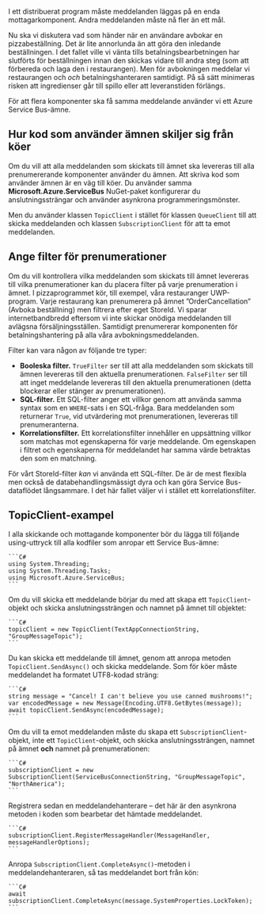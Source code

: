 I ett distribuerat program måste meddelanden läggas på en enda mottagarkomponent. Andra meddelanden måste nå fler än ett mål.

Nu ska vi diskutera vad som händer när en användare avbokar en pizzabeställning. Det är lite annorlunda än att göra den inledande beställningen. I det fallet ville vi vänta tills betalningsbearbetningen har slutförts för beställningen innan den skickas vidare till andra steg (som att förbereda och laga den i restaurangen). Men för avbokningen meddelar vi restaurangen och *och* betalningshanteraren samtidigt. På så sätt minimeras risken att ingredienser går till spillo eller att leveranstiden förlängs.

För att flera komponenter ska få samma meddelande använder vi ett Azure Service Bus-ämne.

## <a name="how-code-that-uses-topics-differs-from-queues"></a>Hur kod som använder ämnen skiljer sig från köer

Om du vill att alla meddelanden som skickats till ämnet ska levereras till alla prenumererande komponenter använder du ämnen. Att skriva kod som använder ämnen är en väg till köer. Du använder samma **Microsoft.Azure.ServiceBus** NuGet-paket konfigurerar du anslutningssträngar och använder asynkrona programmeringsmönster.

Men du använder klassen `TopicClient` i stället för klassen `QueueClient` till att skicka meddelanden och klassen `SubscriptionClient` för att ta emot meddelanden.

## <a name="setting-filters-on-subscriptions"></a>Ange filter för prenumerationer

Om du vill kontrollera vilka meddelanden som skickats till ämnet levereras till vilka prenumerationer kan du placera filter på varje prenumeration i ämnet. I pizzaprogrammet kör, till exempel, våra restauranger UWP-program. Varje restaurang kan prenumerera på ämnet ”OrderCancellation” (Avboka beställning) men filtrera efter eget StoreId. Vi sparar internetbandbredd eftersom vi inte skickar onödiga meddelanden till avlägsna försäljningsställen. Samtidigt prenumererar komponenten för betalningshantering på alla våra avbokningsmeddelanden.

Filter kan vara någon av följande tre typer:

- **Booleska filter.** `TrueFilter` ser till att alla meddelanden som skickats till ämnen levereras till den aktuella prenumerationen. `FalseFilter` ser till att inget meddelande levereras till den aktuella prenumerationen (detta blockerar eller stänger av prenumerationen).
- **SQL-filter.** Ett SQL-filter anger ett villkor genom att använda samma syntax som en `WHERE`-sats i en SQL-fråga. Bara meddelanden som returnerar `True`, vid utvärdering mot prenumerationen, levereras till prenumeranterna.
- **Korrelationsfilter.** Ett korrelationsfilter innehåller en uppsättning villkor som matchas mot egenskaperna för varje meddelande. Om egenskapen i filtret och egenskaperna för meddelandet har samma värde betraktas den som en matchning.

För vårt StoreId-filter *kan* vi använda ett SQL-filter. De är de mest flexibla men också de databehandlingsmässigt dyra och kan göra Service Bus-dataflödet långsammare. I det här fallet väljer vi i stället ett korrelationsfilter. 

## <a name="topicclient-example"></a>TopicClient-exampel

I alla skickande och mottagande komponenter bör du lägga till följande using-uttryck till alla kodfiler som anropar ett Service Bus-ämne:

    ```C#
    using System.Threading;
    using System.Threading.Tasks;
    using Microsoft.Azure.ServiceBus;
    ```

Om du vill skicka ett meddelande börjar du med att skapa ett `TopicClient`-objekt och skicka anslutningssträngen och namnet på ämnet till objektet:

    ```C#
    topicClient = new TopicClient(TextAppConnectionString, "GroupMessageTopic");
    ```

Du kan skicka ett meddelande till ämnet, genom att anropa metoden `TopicClient.SendAsync()` och skicka meddelande. Som för köer måste meddelandet ha formatet UTF8-kodad sträng:

    ```C#
    string message = "Cancel! I can't believe you use canned mushrooms!";
    var encodedMessage = new Message(Encoding.UTF8.GetBytes(message));
    await topicClient.SendAsync(encodedMessage);
    ```

Om du vill ta emot meddelanden måste du skapa ett `SubscriptionClient`-objekt, inte ett `TopicClient`-objekt, och skicka anslutningssträngen, namnet på ämnet **och** namnet på prenumerationen:

    ```C#
    subscriptionClient = new SubscriptionClient(ServiceBusConnectionString, "GroupMessageTopic", "NorthAmerica");
    ```

Registrera sedan en meddelandehanterare – det här är den asynkrona metoden i koden som bearbetar det hämtade meddelandet.

    ```C#
    subscriptionClient.RegisterMessageHandler(MessageHandler, messageHandlerOptions);
    ```

Anropa `SubscriptionClient.CompleteAsync()`-metoden i meddelandehanteraren, så tas meddelandet bort från kön:

    ```C#
    await subscriptionClient.CompleteAsync(message.SystemProperties.LockToken);
    ```